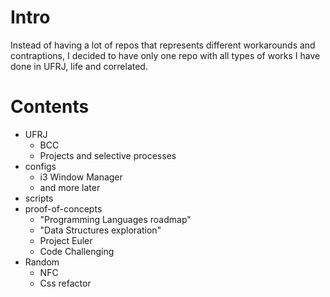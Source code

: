 
# Intro

Instead of having a lot of repos that represents different workarounds and contraptions, I decided to have only one repo with all types of works I have done in UFRJ, life and correlated.

# Contents

* UFRJ
	* BCC
	* Projects and selective processes
* configs
	* i3 Window Manager
	* and more later
* scripts
* proof-of-concepts
	* "Programming Languages roadmap"
	* "Data Structures exploration"
	* Project Euler
	* Code Challenging
* Random
	* NFC
	* Css refactor


